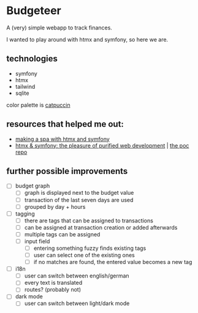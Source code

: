 # Budgeteer

A (very) simple webapp to track finances.

I wanted to play around with htmx and symfony, so here we are.

## technologies

- symfony
- htmx
- tailwind
- sqlite

color palette is [catpuccin](https://catppuccin.com/)

## resources that helped me out:

- [making a spa with htmx and symfony](https://jolicode.com/blog/making-a-single-page-application-with-htmx-and-symfony)
- [htmx & symfony: the pleasure of purified web development](https://lukasrotermund.de/posts/symfony-and-htmx-poc/) | [the poc repo](https://github.com/tasko-products/poc-symfony-htmx)

## further possible improvements

- [ ] budget graph
  - [ ] graph is displayed next to the budget value
  - [ ] transaction of the last seven days are used
  - [ ] grouped by day + hours
- [ ] tagging
  - [ ] there are tags that can be assigned to transactions
  - [ ] can be assigned at transaction creation or added afterwards
  - [ ] multiple tags can be assigned
  - [ ] input field
    - [ ] entering something fuzzy finds existing tags
    - [ ] user can select one of the existing ones
    - [ ] if no matches are found, the entered value becomes a new tag
- [ ] i18n
  - [ ] user can switch between english/german
  - [ ] every text is translated
  - [ ] routes? (probably not)
- [ ] dark mode
  - [ ] user can switch between light/dark mode
